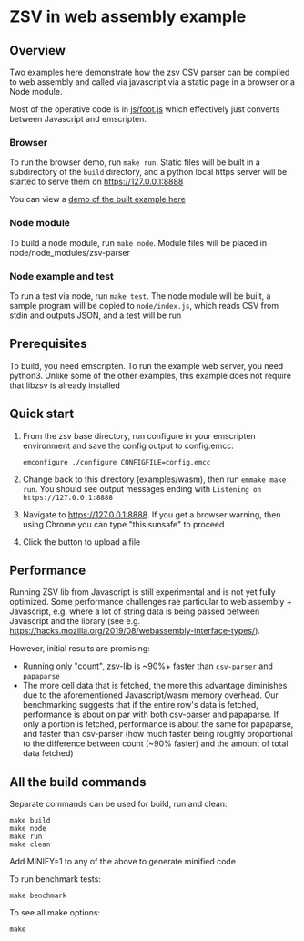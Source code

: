 # ZSV in web assembly example

## Overview

Two examples here demonstrate how the zsv CSV parser can be compiled to web assembly and called via javascript
via a static page in a browser or a Node module.

Most of the operative code is in [js/foot.js](js/foot.js) which effectively just converts between Javascript and emscripten.

### Browser
To run the browser demo, run `make run`.
Static files will be built in a subdirectory of the `build` directory, and a python local https server
will be started to serve them on https://127.0.0.1:8888

You can view a [demo of the built example here](https://liquidaty.github.io/zsv/examples/wasm/build/)

### Node module

To build a node module, run `make node`. Module files will be placed in node/node_modules/zsv-parser

### Node example and test
To run a test via node, run `make test`. The node module will be built, a sample program will be copied to
`node/index.js`, which reads CSV from stdin and outputs JSON, and a test will be run

## Prerequisites

To build, you need emscripten. To run the example web server, you need python3. Unlike some of the other examples,
this example does not require that libzsv is already installed

## Quick start

1. From the zsv base directory, run configure in your emscripten environment and save the config output
   to config.emcc:
   ```
   emconfigure ./configure CONFIGFILE=config.emcc
   ```

2. Change back to this directory (examples/wasm), then run `emmake make run`. You should see output messages
   ending with `Listening on https://127.0.0.1:8888`

3. Navigate to https://127.0.0.1:8888. If you get a browser warning, then using Chrome you can type "thisisunsafe" to proceed

4. Click the button to upload a file

## Performance

Running ZSV lib from Javascript is still experimental and is not yet fully optimized.
Some performance challenges rae particular to web assembly + Javascript, e.g. where a lot of string data
is being passed between Javascript and the library (see e.g. https://hacks.mozilla.org/2019/08/webassembly-interface-types/).

However, initial results are promising:

* Running only "count", zsv-lib is ~90%+ faster than `csv-parser` and `papaparse`
* The more cell data that is fetched, the more this advantage diminishes due to the aforementioned Javascript/wasm memory overhead.
  Our benchmarking suggests that if the entire row's data is fetched, performance is about on par with both csv-parser and papaparse.
  If only a portion is fetched, performance is about the same for papaparse, and faster than csv-parser (how much faster
  being roughly proportional to the difference between count (~90% faster) and the
  amount of total data fetched)

## All the build commands

Separate commands can be used for build, run and clean:
```
make build
make node
make run
make clean
```

Add MINIFY=1 to any of the above to generate minified code

To run benchmark tests:
```
make benchmark
```

To see all make options:
```
make
```
